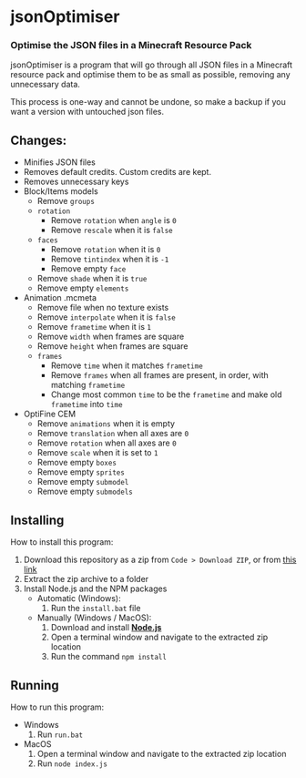 # jsonOptimiser
### Optimise the JSON files in a Minecraft Resource Pack

jsonOptimiser is a program that will go through all JSON files in a Minecraft resource pack and optimise them to be as small as possible, removing any unnecessary data.

This process is one-way and cannot be undone, so make a backup if you want a version with untouched json files.

## Changes:
- Minifies JSON files
- Removes default credits. Custom credits are kept.
- Removes unnecessary keys
- Block/Items models
  - Remove `groups`
  - `rotation`
    - Remove `rotation` when `angle` is `0`
    - Remove `rescale` when it is `false`
  - `faces`
    - Remove `rotation` when it is `0`
    - Remove `tintindex` when it is `-1`
    - Remove empty `face`
  - Remove `shade` when it is `true`
  - Remove empty `elements`
- Animation .mcmeta
  - Remove file when no texture exists
  - Remove `interpolate` when it is `false`
  - Remove `frametime` when it is `1`
  - Remove `width` when frames are square
  - Remove `height` when frames are square
  - `frames` 
    - Remove `time` when it matches `frametime`
    - Remove `frames` when all frames are present, in order, with matching `frametime`
    - Change most common `time` to be the `frametime` and make old `frametime` into `time`
- OptiFine CEM
  - Remove `animations` when it is empty
  - Remove `translation` when all axes are `0`
  - Remove `rotation` when all axes are `0`
  - Remove `scale` when it is set to `1`
  - Remove empty `boxes`
  - Remove empty `sprites`
  - Remove empty `submodel`
  - Remove empty `submodels`

## Installing
How to install this program:
1. Download this repository as a zip from `Code > Download ZIP`, or from [this link](https://github.com/ewanhowell5195/jsonOptimiser/archive/refs/heads/main.zip)
2. Extract the zip archive to a folder
3. Install Node.js and the NPM packages
   - Automatic (Windows):
     1. Run the `install.bat` file
   - Manually (Windows / MacOS):
     1. Download and install [**Node.js**](https://nodejs.org/it/download/current)
     2. Open a terminal window and navigate to the extracted zip location
     3. Run the command `npm install`

## Running
How to run this program:
- Windows
  1. Run `run.bat`
- MacOS
  1. Open a terminal window and navigate to the extracted zip location 
  2. Run `node index.js`
